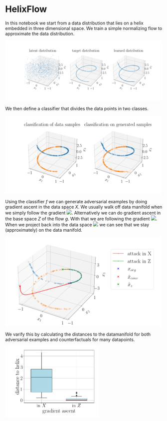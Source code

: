 # HelixFlow

In this notebook we start from a data distribution that lies on a helix embedded in three dimensional space. We train a simple normalizing flow to approximate the data distribution.

<img src="images/learned_distribution.png" width="800" />

We then define a classifier that divides the data points in two classes.

<img src="images/predictions_from_classifier.png" width="500" />

Using the classifier *f* we can generate adversarial examples by doing gradient ascent in the data space *X*. We usually walk off data manifold when we simply follow the gradient 
<img src="https://render.githubusercontent.com/render/math?math=\frac{\partial f}{\partial x}">. Alternatively we can do gradient ascent in the base space *Z* of the flow *g*. With that we are following the gradient 
<img src="https://render.githubusercontent.com/render/math?math=\frac{\partial(f\circ g)}{\partial z}">. When we project back into the data space 
<img src="https://render.githubusercontent.com/render/math?math=\tilde{x}_z = g(\tilde{z})"> we can see that we stay (approximately) on the data manifold.

<img src="images/adv_attack.png" width="500" />


We varify this by calculating the distances to the datamanifold for both adversarial examples and counterfactuals for many datapoints.

<img src="images/distances.png" width="300" />

